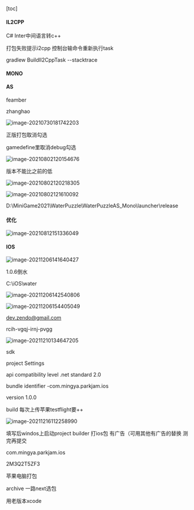 [toc]





#### IL2CPP

C# Inter中间语言转c++



打包失败提示i2cpp 控制台输命令重新执行task

gradlew BuildIl2CppTask --stacktrace

#### MONO



#### AS

feamber

zhanghao



![image-20210730181742203](C:\Users\xian\AppData\Roaming\Typora\typora-user-images\image-20210730181742203.png)

正版打包取消勾选



gamedefine里取消debug勾选



![image-20210802120154676](C:\Users\xian\AppData\Roaming\Typora\typora-user-images\image-20210802120154676.png)

版本不能比之前的低

![image-20210802120218305](C:\Users\xian\AppData\Roaming\Typora\typora-user-images\image-20210802120218305.png)

![image-20210802121610092](C:\Users\xian\AppData\Roaming\Typora\typora-user-images\image-20210802121610092.png)



D:\MiniGame2021\WaterPuzzle\WaterPuzzleAS_Mono\launcher\release





#### 优化

![image-20210812151336049](C:\Users\xian\AppData\Roaming\Typora\typora-user-images\image-20210812151336049.png)



#### IOS

![image-20211206141640427](C:\Users\xian\AppData\Roaming\Typora\typora-user-images\image-20211206141640427.png)

1.0.6倒水

C:\iOS\water

![image-20211206142540806](C:\Users\xian\AppData\Roaming\Typora\typora-user-images\image-20211206142540806.png)

![image-20211206154405049](C:\Users\xian\AppData\Roaming\Typora\typora-user-images\image-20211206154405049.png)

dev.zendo@gmail.com

rcih-vgqj-irnj-pvgg

![image-20211210134647205](C:\Users\xian\AppData\Roaming\Typora\typora-user-images\image-20211210134647205.png)





sdk

project Settings

api compatibility level .net standard 2.0

bundle identifier -com.mingya.parkjam.ios

version 1.0.0

build 每次上传苹果testflight要++





![image-20211216112258990](C:\Users\xian\AppData\Roaming\Typora\typora-user-images\image-20211216112258990.png)

填写后windos上启动project builder 打ios包 有广告（可用其他有广告的替换 测完再提交

com.mingya.parkjam.ios

2M3Q2T5ZF3



苹果电脑打包 

archive 一路next选包 

用老版本xcode

